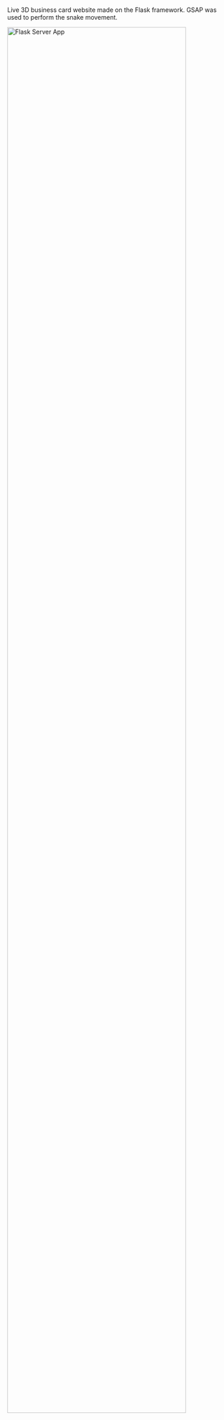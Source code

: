 <h1 align="center"></h1>

<span align='center'>Live 3D business card website made on the Flask framework. GSAP was used to perform the snake movement.</span>

<img src="" alt="Flask Server App" width="90%">